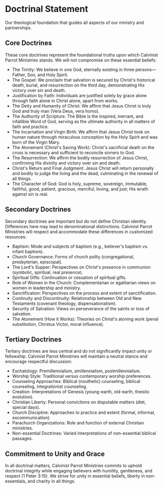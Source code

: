 # Doctrinal Statement

Our theological foundation that guides all aspects of our ministry and partnerships.

## Core Doctrines

These core doctrines represent the foundational truths upon which Calvinist Parrot Ministries stands. We will not compromise on these essential beliefs:

- The Trinity: We believe in one God, eternally existing in three persons—Father, Son, and Holy Spirit.
- The Gospel: We proclaim that salvation is secured by Christ's historical death, burial, and resurrection on the third day, demonstrating His victory over sin and death.
- Justification by Faith: Individuals are justified solely by grace alone through faith alone in Christ alone, apart from works.
- The Deity and Humanity of Christ: We affirm that Jesus Christ is truly God and truly man (Vera Deus, vera homo).
- The Authority of Scripture: The Bible is the inspired, inerrant, and infallible Word of God, serving as the ultimate authority in all matters of faith and practice.
- The Incarnation and Virgin Birth: We affirm that Jesus Christ took on human nature through miraculous conception by the Holy Spirit and was born of the Virgin Mary.
- The Atonement (Christ's Saving Work): Christ's sacrificial death on the cross is necessary and sufficient to reconcile sinners to God.
- The Resurrection: We affirm the bodily resurrection of Jesus Christ, confirming His divinity and victory over sin and death.
- Christ's Return and Final Judgment: Jesus Christ will return personally and bodily to judge the living and the dead, culminating in the renewal of all things.
- The Character of God: God is holy, supreme, sovereign, immutable, faithful, good, patient, gracious, merciful, loving, and just; His wrath against sin is real.

## Secondary Doctrines

Secondary doctrines are important but do not define Christian identity. Differences here may lead to denominational distinctions. Calvinist Parrot Ministries will respect and accommodate these differences in customized resources:

- Baptism: Mode and subjects of baptism (e.g., believer's baptism vs. infant baptism).
- Church Governance: Forms of church polity (congregational, presbyterian, episcopal).
- The Lord's Supper: Perspectives on Christ's presence in communion (symbolic, spiritual, real presence).
- Spiritual Gifts: Continuation or cessation of spiritual gifts.
- Role of Women in the Church: Complementarian or egalitarian views on women in leadership and ministry.
- Sanctification: Perspectives on the process and extent of sanctification.
- Continuity and Discontinuity: Relationship between Old and New Testaments (covenant theology, dispensationalism).
- Security of Salvation: Views on perseverance of the saints or loss of salvation.
- The Atonement (How it Works): Theories on Christ's atoning work (penal substitution, Christus Victor, moral influence).

## Tertiary Doctrines

Tertiary doctrines are less central and do not significantly impact unity or fellowship. Calvinist Parrot Ministries will maintain a neutral stance and encourage respectful discussion:

- Eschatology: Premillennialism, amillennialism, postmillennialism.
- Worship Style: Traditional versus contemporary worship preferences.
- Counseling Approaches: Biblical (nouthetic) counseling, biblical counseling, integrationist counseling.
- Creation: Interpretations of Genesis (young-earth, old-earth, theistic evolution).
- Christian Liberty: Personal convictions on disputable matters (diet, special days).
- Church Discipline: Approaches to practice and extent (formal, informal, excommunication).
- Parachurch Organizations: Role and function of external Christian ministries.
- Non-essential Doctrines: Varied interpretations of non-essential biblical passages.

## Commitment to Unity and Grace

In all doctrinal matters, Calvinist Parrot Ministries commits to uphold doctrinal integrity while engaging believers with humility, gentleness, and respect (1 Peter 3:15). We strive for unity in essential beliefs, liberty in non-essentials, and charity in all things.
